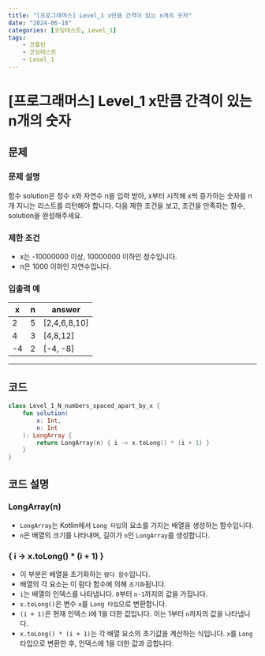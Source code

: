 ```yaml
---
title: "[프로그래머스] Level_1 x만큼 간격이 있는 n개의 숫자"
date: "2024-06-18"
categories: [코딩테스트, Level_1]
tags:
    - 코틀린
    - 코딩테스트
    - Level_1
---
```


# [프로그래머스] Level_1 x만큼 간격이 있는 n개의 숫자


## 문제 
### 문제 설명
함수 solution은 정수 x와 자연수 n을 입력 받아, x부터 시작해 x씩 증가하는 숫자를 n개 지니는 리스트를 리턴해야 합니다. 다음 제한 조건을 보고, 조건을 만족하는 함수, solution을 완성해주세요.

### 제한 조건
* x는 -10000000 이상, 10000000 이하인 정수입니다.
* n은 1000 이하인 자연수입니다.


### 입출력 예
  
|x	|n	|answer|
|---|---|---
|2	|5	|[2,4,6,8,10]|
|4	|3	|[4,8,12]|
|-4	|2	|[-4, -8]|
  
------------------------------------------
## 코드

```kotlin
class Level_1_N_numbers_spaced_apart_by_x {
    fun solution(
        x: Int,
        n: Int
    ): LongArray {
        return LongArray(n) { i -> x.toLong() * (i + 1) }
    }
}
```

## 코드 설명

### LongArray(n)
* `LongArray`는 Kotlin에서 `Long 타입`의 요소를 가지는 배열을 생성하는 함수입니다.   
* `n`은 배열의 크기를 나타내며, 길이가 `n`인 `LongArray`를 생성합니다.

### { i -> x.toLong() * (i + 1) }
* 이 부분은 배열을 초기화하는 `람다 함수`입니다.  
* 배열의 각 요소는 이 람다 함수에 의해 `초기화`됩니다.  
* `i`는 배열의 인덱스를 나타냅니다. `0`부터 `n-1`까지의 값을 가집니다.
* `x.toLong()`은 변수 `x`를 `Long 타입`으로 변환합니다.
* `(i + 1)`은 현재 인덱스 i에 1을 더한 값입니다. 이는 1부터 `n`까지의 값을 나타냅니다.
* `x.toLong() * (i + 1)`는 각 배열 요소의 초기값을 계산하는 식입니다. `x`를 `Long` 타입으로 변환한 후, 인덱스에 1을 더한 값과 곱합니다.